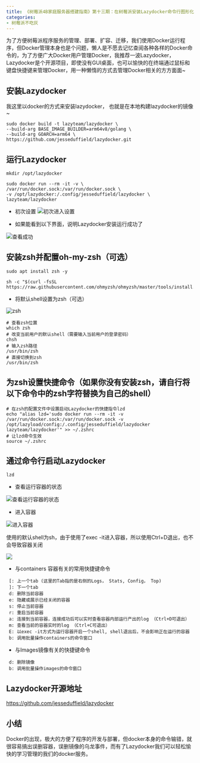 ```yaml
---
title: 《树莓派4B家庭服务器搭建指南》第十三期：在树莓派安装Lazydocker命令行图形化界面快速管理Docker服务及镜像
categories:
- 树莓派不吃灰
---
```




为了方便树莓派程序服务的管理、部署、扩容、迁移，我们使用Docker运行程序，但Docker管理本身也是个问题，懒人是不愿去记忆查阅各种各样的Docker命令的，为了方便广大Docker用户管理Docker，我推荐一波Lazydocker，Lazydocker是个开源项目，即使没有GUI桌面，也可以愉快的在终端通过鼠标和键盘快捷键来管理Docker，用一种懒惰的方式去管理Docker相关的方方面面~

## 安装Lazydocker

我这里以docker的方式来安装lazydocker， 也就是在本地构建lazydocker的镜像~

```
sudo docker build -t lazyteam/lazydocker \
--build-arg BASE_IMAGE_BUILDER=arm64v8/golang \
--build-arg GOARCH=arm64 \
https://github.com/jesseduffield/lazydocker.git
```

## 运行Lazydocker

```
mkdir /opt/lazydocker

sudo docker run --rm -it -v \
/var/run/docker.sock:/var/run/docker.sock \
-v /opt/lazydocker:/.config/jesseduffield/lazydocker \
lazyteam/lazydocker
```
- 初次设置
![初次进入设置](https://cdn.fangyuanxiaozhan.com/assets/16404297673101QhJKdjG.png)

- 如果能看到以下界面，说明Lazydocker安装运行成功了

![查看成功](https://cdn.fangyuanxiaozhan.com/assets/1640429767589rPwkD1cs.png)

## 安装zsh并配置oh-my-zsh（可选）
```
sudo apt install zsh -y

sh -c "$(curl -fsSL https://raw.githubusercontent.com/ohmyzsh/ohmyzsh/master/tools/install.sh)"
```

- 将默认shell设置为zsh（可选）

![zsh](https://cdn.fangyuanxiaozhan.com/assets/16404297676294Zz58M8w.png)

```
# 查看zsh位置
which zsh
# 改变当前用户的默认shell（需要输入当前用户的登录密码）
chsh
# 输入zsh路径
/usr/bin/zsh
# 直接切换到zsh
/usr/bin/zsh

```

## 为zsh设置快捷命令（如果你没有安装zsh，请自行将以下命令中的zsh字符替换为自己的shell）

```
# 在zsh的配置文件中设置启动Lazydocker的快捷指令lzd
echo "alias lzd='sudo docker run --rm -it -v /var/run/docker.sock:/var/run/docker.sock -v /opt/lazyload/config:/.config/jesseduffield/lazydocker lazyteam/lazydocker'" >> ~/.zshrc
# 让lzd命令生效
source ~/.zshrc
```

## 通过命令行启动Lazydocker

```
lzd
```

- 查看运行容器的状态

![查看运行容器的状态](https://cdn.fangyuanxiaozhan.com/assets/1640429767822EFByRREt.png)

- 进入容器

![进入容器](https://cdn.fangyuanxiaozhan.com/assets/1640429767999ifNZc6bc.png)

使用的默认shell为sh，由于使用了exec -it进入容器，所以使用Ctrl+D退出，也不会导致容器关闭

![](https://cdn.fangyuanxiaozhan.com/assets/1640429767975bJk17zQP.png)



- 与containers 容器有关的常用快捷键命令

```
 [: 上一个tab (这里的Tab指的是右侧的Logs， Stats, Config， Top)
 ]: 下一个tab
 d: 删除当前容器
 e: 隐藏或展示已经关闭的容器
 s: 停止当前容器
 r: 重启当前容器
 a: 连接到当前容器，连接成功后可以实时查看容器内部运行产出的log （Ctrl+D可退出）
 m: 查看当前的容器实时的log （Ctrl+C可退出）
 E: 以exec -it方式为运行容器开启一个shell, shell退出后，不会影响正在运行的容器
 b: 调用批量操作containers的命令窗口
```
- 与Images镜像有关的快捷键命令

```
 d: 删除镜像
 b: 调用批量操作images的命令窗口
```

## Lazydocker开源地址

https://github.com/jesseduffield/lazydocker


## 小结

Docker的出现，极大的方便了程序的开发与部署，但docker本身的命令输错，就很容易搞出误删容器，误删镜像的乌龙事件，而有了Lazydocker我们可以轻松愉快的学习管理的我们的docker服务。





